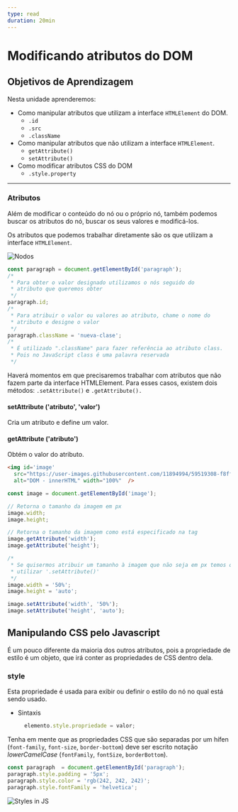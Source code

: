```yaml
---
type: read
duration: 20min
---
```


# Modificando atributos do DOM

## Objetivos de Aprendizagem

Nesta unidade aprenderemos:

- Como manipular atributos que utilizam a interface `HTMLElement` do DOM.
  * `.id`
  * `.src`
  * `.className`
- Como manipular atributos que não utilizam a interface `HTMLElement`.
  * `getAttribute()`
  * `setAttribute()`
- Como modificar atributos CSS do DOM
  * `.style.property`

***

### Atributos

Além de modificar o conteúdo do nó ou o próprio nó, também podemos buscar os
atributos do nó, buscar os seus valores e modificá-los.

Os atributos que podemos trabalhar diretamente são os que utilizam a interface
`HTMLElement`.

![Nodos](https://user-images.githubusercontent.com/11894994/59519308-f8ff4780-8e9d-11e9-96aa-edd666cb3aa8.png)

```js
const paragraph = document.getElementById('paragraph');
/*
 * Para obter o valor designado utilizamos o nós seguido do
 * atributo que queremos obter
 */
paragraph.id;
/*
 * Para atribuir o valor ou valores ao atributo, chame o nome do
 * atributo e designe o valor
 */
paragraph.className = 'nueva-clase';
/*
 * É utilizado ".className" para fazer referência ao atributo class.
 * Pois no JavaScript class é uma palavra reservada
 */
```

Haverá momentos em que precisaremos trabalhar com atributos que não fazem parte
da interface HTMLElement. Para esses casos, existem dois métodos:
`.setAttribute()` e `.getAttribute().`

#### setAttribute ('atributo', 'valor')

Cria um atributo e define um valor.

#### getAttribute ('atributo')

Obtém o valor do atributo.

```html
<img id='image'
  src="https://user-images.githubusercontent.com/11894994/59519308-f8ff4780-8e9d-11e9-96aa-edd666cb3aa8.png"
  alt="DOM - innerHTML" width="100%"  />
```

```js
const image = document.getElementById('image');

// Retorna o tamanho da imagem em px
image.width;
image.height;

// Retorna o tamanho da imagem como está especificado na tag
image.getAttribute('width');
image.getAttribute('height');

/*
 * Se quisermos atribuir um tamanho à imagem que não seja em px temos que
 * utilizar '.setAttribute()'
 */
image.width = '50%';
image.height = 'auto';

image.setAttribute('width', '50%');
image.setAttribute('height', 'auto');
```

## Manipulando CSS pelo Javascript

É um pouco diferente da maioria dos outros atributos, pois a propriedade de
estilo é um objeto, que irá conter as propriedades de CSS dentro dela.

### style

Esta propriedade é usada para exibir ou definir o estilo do nó no qual está
sendo usado.

- Sintaxis

  ```js
    elemento.style.propriedade = valor;
  ```

Tenha em mente que as propriedades CSS que são separadas por um hífen
\(`font-family`, `font-size`, `border-bottom`\) deve ser escrito notação
_lowerCamelCase_ \(`fontFamily`, `fontSize`, `borderBottom`\).

```js
const paragraph  = document.getElementById('paragraph');
paragraph.style.padding = '5px';
paragraph.style.color = 'rgb(242, 242, 242)';
paragraph.style.fontFamily = 'helvetica';
```

![Styles in JS](https://user-images.githubusercontent.com/11894994/59519792-0a951f00-8e9f-11e9-970a-81558d6b8baa.png)
